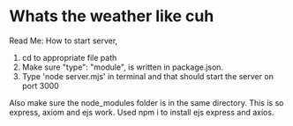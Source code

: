 # Whats the weather like cuh
Read Me:
How to start server, 
1. cd to appropriate file path
2. Make sure  "type": "module", is written in package.json. 
3. Type 'node server.mjs' in terminal and that should start the server on port 3000

Also make sure the node_modules folder is in the same directory. This is so express, axiom and ejs work.
Used npm i to install ejs express and axios. 
